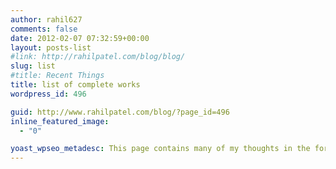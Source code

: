 ```yaml
---
author: rahil627
comments: false
date: 2012-02-07 07:32:59+00:00
layout: posts-list
#link: http://rahilpatel.com/blog/blog/
slug: list
#title: Recent Things
title: list of complete works
wordpress_id: 496

guid: http://www.rahilpatel.com/blog/?page_id=496
inline_featured_image:
  - "0"

yoast_wpseo_metadesc: This page contains many of my thoughts in the form of a written language, and is now starting to resemble a philosophical corpus of a child.
---
```


<!-- adding text here doesn't do anything -->
